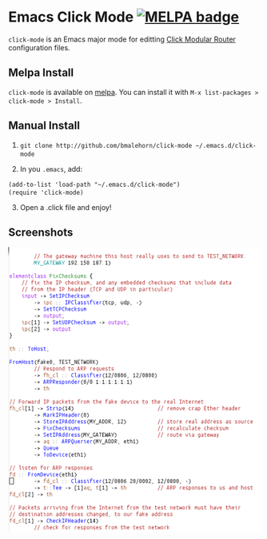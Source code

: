 # Emacs Click Mode [![MELPA badge][melpa-badge]][melpa-link]

[melpa-link]: https://melpa.org/#/click-mode
[melpa-badge]: https://melpa.org/packages/click-mode-badge.svg

`click-mode` is an Emacs major mode for editting [Click Modular Router](http://read.cs.ucla.edu/click/click) configuration files.

## Melpa Install

`click-mode` is available on [melpa](http://melpa.org/#/getting-started). You can install it with `M-x list-packages > click-mode > Install`.

## Manual Install

1. `git clone http://github.com/bmalehorn/click-mode ~/.emacs.d/click-mode`

2. In you `.emacs`, add:
```
(add-to-list 'load-path "~/.emacs.d/click-mode")
(require 'click-mode)
```

3. Open a .click file and enjoy!

## Screenshots

![Screenshot](https://github.com/bmalehorn/click-mode/raw/master/example.png)
